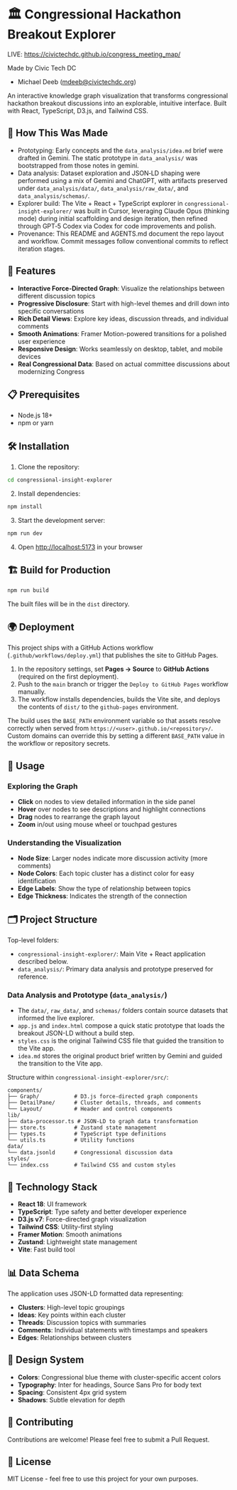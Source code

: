 # 🏛️ Congressional Hackathon Breakout Explorer

LIVE: https://civictechdc.github.io/congress_meeting_map/

Made by Civic Tech DC
- Michael Deeb (mdeeb@civictechdc.org)

An interactive knowledge graph visualization that transforms congressional hackathon breakout discussions into an explorable, intuitive interface. Built with React, TypeScript, D3.js, and Tailwind CSS.

## 🧪 How This Was Made

- Prototyping: Early concepts and the `data_analysis/idea.md` brief were drafted in Gemini. The static prototype in `data_analysis/` was bootstrapped from those notes in gemini.
- Data analysis: Dataset exploration and JSON‑LD shaping were performed using a mix of Gemini and ChatGPT, with artifacts preserved under `data_analysis/data/`, `data_analysis/raw_data/`, and `data_analysis/schemas/`.
- Explorer build: The Vite + React + TypeScript explorer in `congressional-insight-explorer/` was built in Cursor, leveraging Claude Opus (thinking mode) during initial scaffolding and design iteration, then refined through GPT‑5 Codex via Codex for code improvements and polish.
- Provenance: This README and AGENTS.md document the repo layout and workflow. Commit messages follow conventional commits to reflect iteration stages.


## 🚀 Features

- **Interactive Force-Directed Graph**: Visualize the relationships between different discussion topics
- **Progressive Disclosure**: Start with high-level themes and drill down into specific conversations
- **Rich Detail Views**: Explore key ideas, discussion threads, and individual comments
- **Smooth Animations**: Framer Motion-powered transitions for a polished user experience
- **Responsive Design**: Works seamlessly on desktop, tablet, and mobile devices
- **Real Congressional Data**: Based on actual committee discussions about modernizing Congress

## 📋 Prerequisites

- Node.js 18+ 
- npm or yarn

## 🛠️ Installation

1. Clone the repository:
```bash
cd congressional-insight-explorer
```

2. Install dependencies:
```bash
npm install
```

3. Start the development server:
```bash
npm run dev
```

4. Open [http://localhost:5173](http://localhost:5173) in your browser

## 🏗️ Build for Production

```bash
npm run build
```

The built files will be in the `dist` directory.

## 🌍 Deployment

This project ships with a GitHub Actions workflow (`.github/workflows/deploy.yml`) that publishes the site to GitHub Pages.

1. In the repository settings, set **Pages → Source** to **GitHub Actions** (required on the first deployment).
2. Push to the `main` branch or trigger the `Deploy to GitHub Pages` workflow manually.
3. The workflow installs dependencies, builds the Vite site, and deploys the contents of `dist/` to the `github-pages` environment.

The build uses the `BASE_PATH` environment variable so that assets resolve correctly when served from `https://<user>.github.io/<repository>/`. Custom domains can override this by setting a different `BASE_PATH` value in the workflow or repository secrets.

## 🎯 Usage

### Exploring the Graph
- **Click** on nodes to view detailed information in the side panel
- **Hover** over nodes to see descriptions and highlight connections
- **Drag** nodes to rearrange the graph layout
- **Zoom** in/out using mouse wheel or touchpad gestures

### Understanding the Visualization
- **Node Size**: Larger nodes indicate more discussion activity (more comments)
- **Node Colors**: Each topic cluster has a distinct color for easy identification
- **Edge Labels**: Show the type of relationship between topics
- **Edge Thickness**: Indicates the strength of the connection

## 🗂️ Project Structure

Top-level folders:
- `congressional-insight-explorer/`: Main Vite + React application described below.
- `data_analysis/`: Primary data analysis and prototype preserved for reference.

### Data Analysis and Prototype (`data_analysis/`)
- The `data/`, `raw_data/`, and `schemas/` folders contain source datasets that informed the live explorer.
- `app.js` and `index.html` compose a quick static prototype that loads the breakout JSON-LD without a build step.
- `styles.css` is the original Tailwind CSS file that guided the transition to the Vite app.
- `idea.md` stores the original product brief written by Gemini and guided the transition to the Vite app.

Structure within `congressional-insight-explorer/src/`:
```
components/
├── Graph/           # D3.js force-directed graph components
├── DetailPane/      # Cluster details, threads, and comments
└── Layout/          # Header and control components
lib/
├── data-processor.ts # JSON-LD to graph data transformation
├── store.ts         # Zustand state management
├── types.ts         # TypeScript type definitions
└── utils.ts         # Utility functions
data/
└── data.jsonld      # Congressional discussion data
styles/
└── index.css        # Tailwind CSS and custom styles
```

## 🔧 Technology Stack

- **React 18**: UI framework
- **TypeScript**: Type safety and better developer experience
- **D3.js v7**: Force-directed graph visualization
- **Tailwind CSS**: Utility-first styling
- **Framer Motion**: Smooth animations
- **Zustand**: Lightweight state management
- **Vite**: Fast build tool

## 📊 Data Schema

The application uses JSON-LD formatted data representing:
- **Clusters**: High-level topic groupings
- **Ideas**: Key points within each cluster
- **Threads**: Discussion topics with summaries
- **Comments**: Individual statements with timestamps and speakers
- **Edges**: Relationships between clusters

## 🎨 Design System

- **Colors**: Congressional blue theme with cluster-specific accent colors
- **Typography**: Inter for headings, Source Sans Pro for body text
- **Spacing**: Consistent 4px grid system
- **Shadows**: Subtle elevation for depth

## 🤝 Contributing

Contributions are welcome! Please feel free to submit a Pull Request.

## 📝 License

MIT License - feel free to use this project for your own purposes.